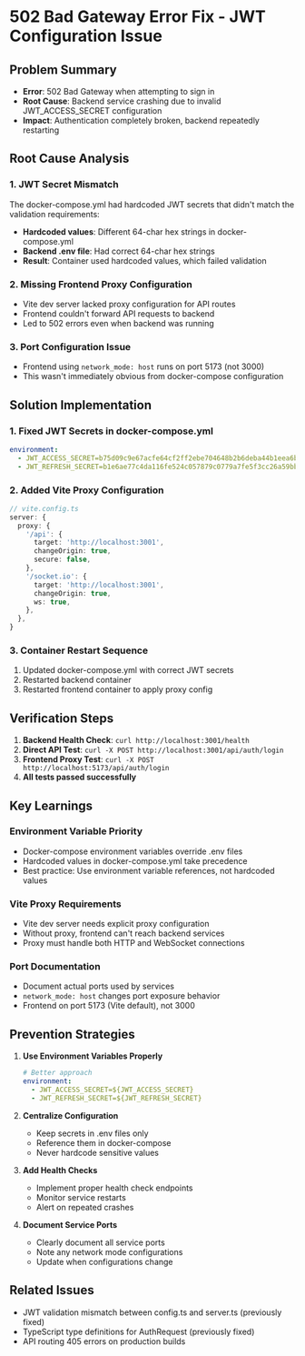 # 502 Bad Gateway Error Fix - JWT Configuration Issue

## Problem Summary

- **Error**: 502 Bad Gateway when attempting to sign in
- **Root Cause**: Backend service crashing due to invalid JWT_ACCESS_SECRET configuration
- **Impact**: Authentication completely broken, backend repeatedly restarting

## Root Cause Analysis

### 1. JWT Secret Mismatch

The docker-compose.yml had hardcoded JWT secrets that didn't match the validation requirements:

- **Hardcoded values**: Different 64-char hex strings in docker-compose.yml
- **Backend .env file**: Had correct 64-char hex strings
- **Result**: Container used hardcoded values, which failed validation

### 2. Missing Frontend Proxy Configuration

- Vite dev server lacked proxy configuration for API routes
- Frontend couldn't forward API requests to backend
- Led to 502 errors even when backend was running

### 3. Port Configuration Issue

- Frontend using `network_mode: host` runs on port 5173 (not 3000)
- This wasn't immediately obvious from docker-compose configuration

## Solution Implementation

### 1. Fixed JWT Secrets in docker-compose.yml

```yaml
environment:
  - JWT_ACCESS_SECRET=b75d09c9e67acfe64cf2ff2ebe704648b2b6deba44b1eea6bed51a66b325fd41
  - JWT_REFRESH_SECRET=b1e6ae77c4da116fe524c057879c0779a7fe5f3cc26a59bbc1ab3ef482bc0a3d
```

### 2. Added Vite Proxy Configuration

```typescript
// vite.config.ts
server: {
  proxy: {
    '/api': {
      target: 'http://localhost:3001',
      changeOrigin: true,
      secure: false,
    },
    '/socket.io': {
      target: 'http://localhost:3001',
      changeOrigin: true,
      ws: true,
    },
  },
}
```

### 3. Container Restart Sequence

1. Updated docker-compose.yml with correct JWT secrets
2. Restarted backend container
3. Restarted frontend container to apply proxy config

## Verification Steps

1. **Backend Health Check**: `curl http://localhost:3001/health`
2. **Direct API Test**: `curl -X POST http://localhost:3001/api/auth/login`
3. **Frontend Proxy Test**: `curl -X POST http://localhost:5173/api/auth/login`
4. **All tests passed successfully**

## Key Learnings

### Environment Variable Priority

- Docker-compose environment variables override .env files
- Hardcoded values in docker-compose.yml take precedence
- Best practice: Use environment variable references, not hardcoded values

### Vite Proxy Requirements

- Vite dev server needs explicit proxy configuration
- Without proxy, frontend can't reach backend services
- Proxy must handle both HTTP and WebSocket connections

### Port Documentation

- Document actual ports used by services
- `network_mode: host` changes port exposure behavior
- Frontend on port 5173 (Vite default), not 3000

## Prevention Strategies

1. **Use Environment Variables Properly**

   ```yaml
   # Better approach
   environment:
     - JWT_ACCESS_SECRET=${JWT_ACCESS_SECRET}
     - JWT_REFRESH_SECRET=${JWT_REFRESH_SECRET}
   ```

2. **Centralize Configuration**
   - Keep secrets in .env files only
   - Reference them in docker-compose
   - Never hardcode sensitive values

3. **Add Health Checks**
   - Implement proper health check endpoints
   - Monitor service restarts
   - Alert on repeated crashes

4. **Document Service Ports**
   - Clearly document all service ports
   - Note any network mode configurations
   - Update when configurations change

## Related Issues

- JWT validation mismatch between config.ts and server.ts (previously fixed)
- TypeScript type definitions for AuthRequest (previously fixed)
- API routing 405 errors on production builds

